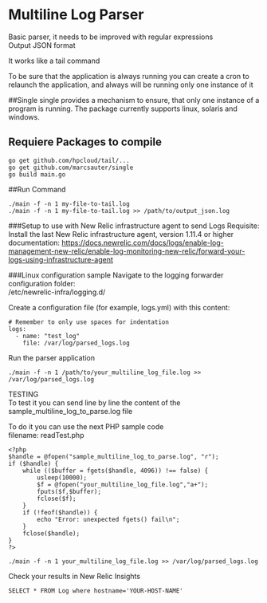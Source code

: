 # Multiline Log Parser
 Basic parser, it needs to be improved with regular expressions    
 Output JSON format
 
 It works like a tail command   
    
 To be sure that the application is always running you can create a cron to relaunch the application, and always will be running only one instance of it
 
##Single
single provides a mechanism to ensure, that only one instance of a program is running.
The package currently supports linux, solaris and windows.
## Requiere Packages to compile

```
go get github.com/hpcloud/tail/...
go get github.com/marcsauter/single
go build main.go
```

##Run Command
```
./main -f -n 1 my-file-to-tail.log
./main -f -n 1 my-file-to-tail.log >> /path/to/output_json.log
```

###Setup to use with New Relic infrastructure agent to send Logs
Requisite: Install the last New Relic infrastructure agent, version 1.11.4 or higher   
documentation: https://docs.newrelic.com/docs/logs/enable-log-management-new-relic/enable-log-monitoring-new-relic/forward-your-logs-using-infrastructure-agent

###Linux configuration sample
Navigate to the logging forwarder configuration folder:   
/etc/newrelic-infra/logging.d/
   
Create a configuration file (for example, logs.yml) with this content:   
```
# Remember to only use spaces for indentation
logs:
  - name: "test_log"
    file: /var/log/parsed_logs.log
```
Run the parser application
```
./main -f -n 1 /path/to/your_multiline_log_file.log >> /var/log/parsed_logs.log
```
TESTING   
To test it you can send line by line the content of the sample_multiline_log_to_parse.log file   
   
To do it you can use the next PHP sample code   
filename: readTest.php
```
<?php
$handle = @fopen("sample_multiline_log_to_parse.log", "r");
if ($handle) {
    while (($buffer = fgets($handle, 4096)) !== false) {
        usleep(10000);
        $f = @fopen("your_multiline_log_file.log","a+");
        fputs($f,$buffer);
        fclose($f);
    }
    if (!feof($handle)) {
        echo "Error: unexpected fgets() fail\n";
    }
    fclose($handle);
}
?>
```
```
./main -f -n 1 your_multiline_log_file.log >> /var/log/parsed_logs.log
```
Check your results in New Relic Insights
```
SELECT * FROM Log where hostname='YOUR-HOST-NAME'
```